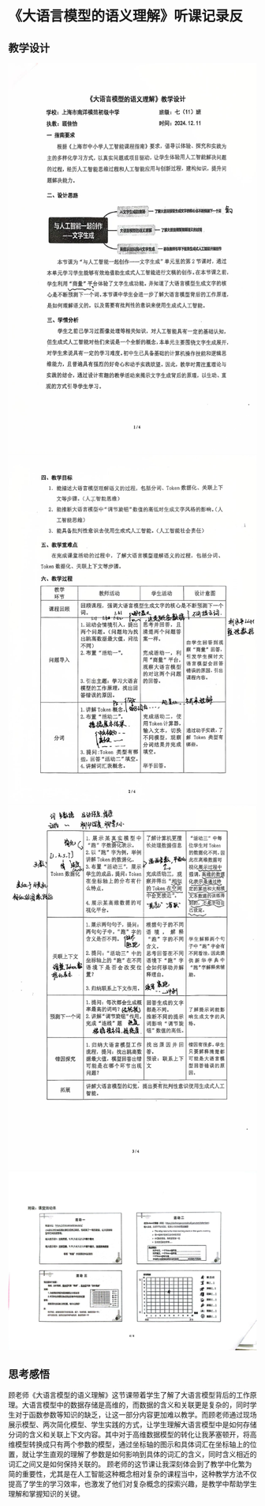 # 《大语言模型的语义理解》听课记录反

## 教学设计

![alt text](Imgs/《大语言模型的语义理解1.jpg)
![alt text](Imgs/《大语言模型的语义理解2.jpg)
![alt text](Imgs/《大语言模型的语义理解3.jpg)
![alt text](Imgs/《大语言模型的语义理解4.jpg)

## 思考感悟

顾老师《大语言模型的语义理解》这节课带着学生了解了大语言模型背后的工作原理。大语言模型中的数据存储是高维的，而数据的含义和关联更是复杂的，同时学生对于函数参数等知识的缺乏，让这一部分内容更加难以教学。而顾老师通过现场展示模型、两次简化模型、学生实践的方式，让学生理解大语言模型中是如何存储分词的含义和关联上下文内容。其中对于高维数据模型的转化让我茅塞顿开，将高维模型转换成只有两个参数的模型，通过坐标轴的图示和具体词汇在坐标轴上的位置，就让学生直观的理解了参数是如何影响到具体的词汇的含义，同时含义相近的词汇之间又是如何保持关联的。
顾老师的这节课让我深刻体会到了教学中化繁为简的重要性，尤其是在人工智能这种概念相对复杂的课程当中，这种教学方法不仅提高了学生的学习效率，也激发了他们对复杂概念的探索兴趣，是教学中帮助学生理解和掌握知识的关键。
